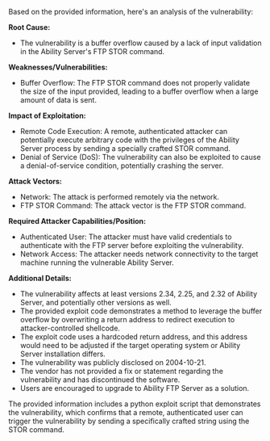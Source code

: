 Based on the provided information, here's an analysis of the vulnerability:

**Root Cause:**
- The vulnerability is a buffer overflow caused by a lack of input validation in the Ability Server's FTP STOR command.

**Weaknesses/Vulnerabilities:**
- Buffer Overflow: The FTP STOR command does not properly validate the size of the input provided, leading to a buffer overflow when a large amount of data is sent.

**Impact of Exploitation:**
- Remote Code Execution: A remote, authenticated attacker can potentially execute arbitrary code with the privileges of the Ability Server process by sending a specially crafted STOR command.
- Denial of Service (DoS):  The vulnerability can also be exploited to cause a denial-of-service condition, potentially crashing the server.

**Attack Vectors:**
- Network: The attack is performed remotely via the network.
- FTP STOR Command: The attack vector is the FTP STOR command.

**Required Attacker Capabilities/Position:**
- Authenticated User: The attacker must have valid credentials to authenticate with the FTP server before exploiting the vulnerability.
- Network Access: The attacker needs network connectivity to the target machine running the vulnerable Ability Server.

**Additional Details:**
- The vulnerability affects at least versions 2.34, 2.25, and 2.32 of Ability Server, and potentially other versions as well.
- The provided exploit code demonstrates a method to leverage the buffer overflow by overwriting a return address to redirect execution to attacker-controlled shellcode.
- The exploit code uses a hardcoded return address, and this address would need to be adjusted if the target operating system or Ability Server installation differs.
- The vulnerability was publicly disclosed on 2004-10-21.
- The vendor has not provided a fix or statement regarding the vulnerability and has discontinued the software.
- Users are encouraged to upgrade to Ability FTP Server as a solution.

The provided information includes a python exploit script that demonstrates the vulnerability, which confirms that a remote, authenticated user can trigger the vulnerability by sending a specifically crafted string using the STOR command.